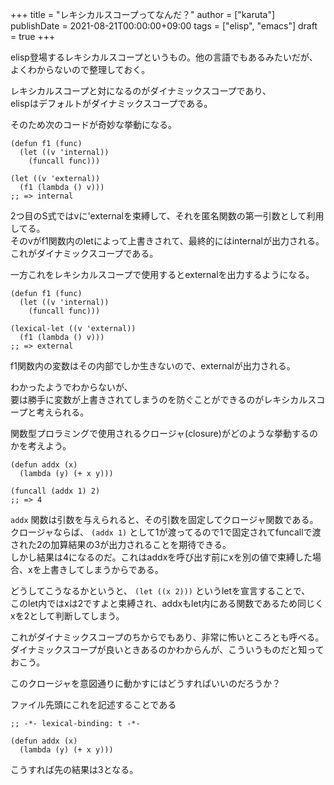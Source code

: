 +++
title = "レキシカルスコープってなんだ？"
author = ["karuta"]
publishDate = 2021-08-21T00:00:00+09:00
tags = ["elisp", "emacs"]
draft = true
+++

elisp登場するレキシカルスコープというもの。他の言語でもあるみたいだが、  
よくわからないので整理しておく。  

<!--more-->  

レキシカルスコープと対になるのがダイナミックスコープであり、  
elispはデフォルトがダイナミックスコープである。  

そのため次のコードが奇妙な挙動になる。  

```elisp
(defun f1 (func)
  (let ((v 'internal))
    (funcall func)))

(let ((v 'external))
  (f1 (lambda () v)))
;; => internal
```

2つ目のS式ではvに'externalを束縛して、それを匿名関数の第一引数として利用してる。  
そのvがf1関数内のletによって上書きされて、最終的にはinternalが出力される。  
これがダイナミックスコープである。  

一方これをレキシカルスコープで使用するとexternalを出力するようになる。  

```elisp
(defun f1 (func)
  (let ((v 'internal))
    (funcall func)))

(lexical-let ((v 'external))
  (f1 (lambda () v)))
;; => external
```

f1関数内の変数はその内部でしか生きないので、externalが出力される。  

わかったようでわからないが、  
要は勝手に変数が上書きされてしまうのを防ぐことができるのがレキシカルスコープと考えられる。  

関数型プロラミングで使用されるクロージャ(closure)がどのような挙動するのかを考えよう。  

```elisp
(defun addx (x)
  (lambda (y) (+ x y)))

(funcall (addx 1) 2)
;; => 4
```

`addx` 関数は引数を与えられると、その引数を固定してクロージャ関数である。  
クロージャならば、 `(addx 1)` として1が渡ってるので1で固定されてfuncallで渡された2の加算結果の3が出力されることを期待できる。  
しかし結果は4になるのだ。これはaddxを呼び出す前にxを別の値で束縛した場合、xを上書きしてしまうからである。  

どうしてこうなるかというと、 `(let ((x 2)))` というletを宣言することで、  
このlet内ではxは2ですよと束縛され、addxもlet内にある関数であるため同じくxを2として判断してしまう。  

これがダイナミックスコープのちからでもあり、非常に怖いところとも呼べる。  
ダイナミックスコープが良いときあるのかわからんが、こういうものだと知っておこう。  

このクロージャを意図通りに動かすにはどうすればいいのだろうか？  

ファイル先頭にこれを記述することである  

```elisp
;; -*- lexical-binding: t -*-

(defun addx (x)
  (lambda (y) (+ x y)))     
```

こうすれば先の結果は3となる。
